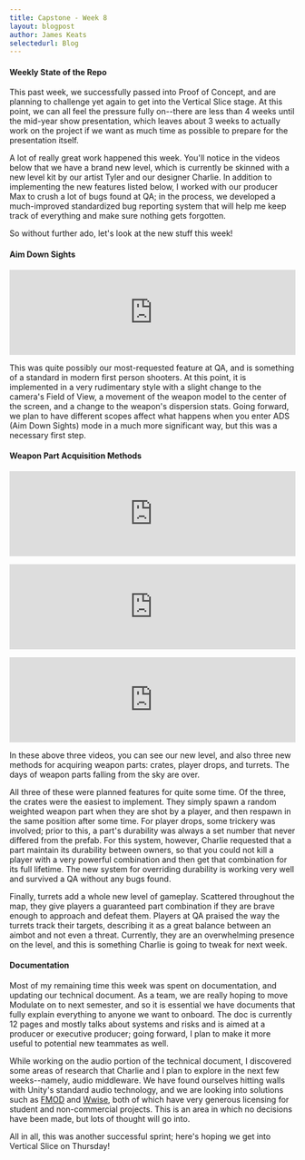 ```yaml
---
title: Capstone - Week 8
layout: blogpost
author: James Keats
selectedurl: Blog
---
```

#### Weekly State of the Repo

This past week, we successfully passed into Proof of Concept, and are planning to challenge yet again to get into the Vertical Slice stage. At this point, we can all feel the pressure fully on--there are less than 4 weeks until the mid-year show presentation, which leaves about 3 weeks to actually work on the project if we want as much time as possible to prepare for the presentation itself.

<!--more-->

A lot of really great work happened this week. You'll notice in the videos below that we have a brand new level, which is currently be skinned with a new level kit by our artist Tyler and our designer Charlie. In addition to implementing the new features listed below, I worked with our producer Max to crush a lot of bugs found at QA; in the process, we developed a much-improved standardized bug reporting system that will help me keep track of everything and make sure nothing gets forgotten.

So without further ado, let's look at the new stuff this week!

#### Aim Down Sights

<p>
    <iframe class="video-container" allowfullscreen="true" width="100%" frameborder="0" 
        src="https://player.vimeo.com/video/239754592?color=ff9933&amp;loop=1&amp;byline=0&amp;portrait=0"> </iframe>
</p>

This was quite possibly our most-requested feature at QA, and is something of a standard in modern first person shooters. At this point, it is implemented in a very rudimentary style with a slight change to the camera's Field of View, a movement of the weapon model to the center of the screen, and a change to the weapon's dispersion stats. Going forward, we plan to have different scopes affect what happens when you enter ADS (Aim Down Sights) mode in a much more significant way, but this was a necessary first step.

#### Weapon Part Acquisition Methods

<p>
    <iframe class="video-container" allowfullscreen="true" width="100%" frameborder="0" 
        src="https://player.vimeo.com/video/239754600?color=ff9933&amp;loop=1&amp;byline=0&amp;portrait=0"> </iframe>
</p>

<p>
    <iframe class="video-container" allowfullscreen="true" width="100%" frameborder="0" 
        src="https://player.vimeo.com/video/239754606?color=ff9933&amp;loop=1&amp;byline=0&amp;portrait=0"> </iframe>
</p>

<p>
    <iframe class="video-container" allowfullscreen="true" width="100%" frameborder="0" 
        src="https://player.vimeo.com/video/239754611?color=ff9933&amp;loop=1&amp;byline=0&amp;portrait=0"> </iframe>
</p>

In these above three videos, you can see our new level, and also three new methods for acquiring weapon parts: crates, player drops, and turrets. The days of weapon parts falling from the sky are over.

All three of these were planned features for quite some time. Of the three, the crates were the easiest to implement. They simply spawn a random weighted weapon part when they are shot by a player, and then respawn in the same position after some time. For player drops, some trickery was involved; prior to this, a part's durability was always a set number that never differed from the prefab. For this system, however, Charlie requested that a part maintain its durability between owners, so that you could not kill a player with a very powerful combination and then get that combination for its full lifetime. The new system for overriding durability is working very well and survived a QA without any bugs found.

Finally, turrets add a whole new level of gameplay. Scattered throughout the map, they give players a guaranteed part combination if they are brave enough to approach and defeat them. Players at QA praised the way the turrets track their targets, describing it as a great balance between an aimbot and not even a threat. Currently, they are an overwhelming presence on the level, and this is something Charlie is going to tweak for next week.

#### Documentation

Most of my remaining time this week was spent on documentation, and updating our technical document. As a team, we are really hoping to move Modulate on to next semester, and so it is essential we have documents that fully explain everything to anyone we want to onboard. The doc is currently 12 pages and mostly talks about systems and risks and is aimed at a producer or executive producer; going forward, I plan to make it more useful to potential new teammates as well.

While working on the audio portion of the technical document, I discovered some areas of research that Charlie and I plan to explore in the next few weeks--namely, audio middleware. We have found ourselves hitting walls with Unity's standard audio technology, and we are looking into solutions such as [FMOD](https://www.fmod.com) and [Wwise](https://www.audiokinetic.com/products/wwise/), both of which have very generous licensing for student and non-commercial projects. This is an area in which no decisions have been made, but lots of thought will go into.

All in all, this was another successful sprint; here's hoping we get into Vertical Slice on Thursday!
